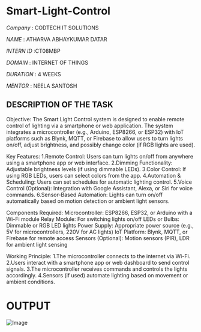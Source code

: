 # Smart-Light-Control

*Company* : CODTECH IT SOLUTIONS

*NAME* : ATHARVA ABHAYKUMAR DATAR

*INTERN ID* :CT08MBP

*DOMAIN* : INTERNET OF THINGS

*DURATION* : 4 WEEKS

*MENTOR* : NEELA SANTOSH

## DESCRIPTION OF THE TASK

Objective:
The Smart Light Control system is designed to enable remote control of lighting via a smartphone or web application. The system integrates a microcontroller (e.g., Arduino, ESP8266, or ESP32) with IoT platforms such as Blynk, MQTT, or Firebase to allow users to turn lights on/off, adjust brightness, and possibly change color (if RGB lights are used).

Key Features:
1.Remote Control: Users can turn lights on/off from anywhere using a smartphone app or web interface.
2.Dimming Functionality: Adjustable brightness levels (if using dimmable LEDs).
3.Color Control: If using RGB LEDs, users can select colors from the app.
4.Automation & Scheduling: Users can set schedules for automatic lighting control.
5.Voice Control (Optional): Integration with Google Assistant, Alexa, or Siri for voice commands.
6.Sensor-Based Automation: Lights can turn on/off automatically based on motion detection or ambient light sensors.

Components Required:
Microcontroller: ESP8266, ESP32, or Arduino with a Wi-Fi module
Relay Module: For switching lights on/off
LEDs or Bulbs: Dimmable or RGB LED lights
Power Supply: Appropriate power source (e.g., 5V for microcontrollers, 220V for AC lights)
IoT Platform: Blynk, MQTT, or Firebase for remote access
Sensors (Optional): Motion sensors (PIR), LDR for ambient light sensing

Working Principle:
1.The microcontroller connects to the internet via Wi-Fi.
2.Users interact with a smartphone app or web dashboard to send control signals.
3.The microcontroller receives commands and controls the lights accordingly.
4.Sensors (if used) automate lighting based on movement or ambient conditions.

# OUTPUT

![Image](https://github.com/user-attachments/assets/5d59a7cf-80ab-4af6-a1a4-d259ff16d7a6)
